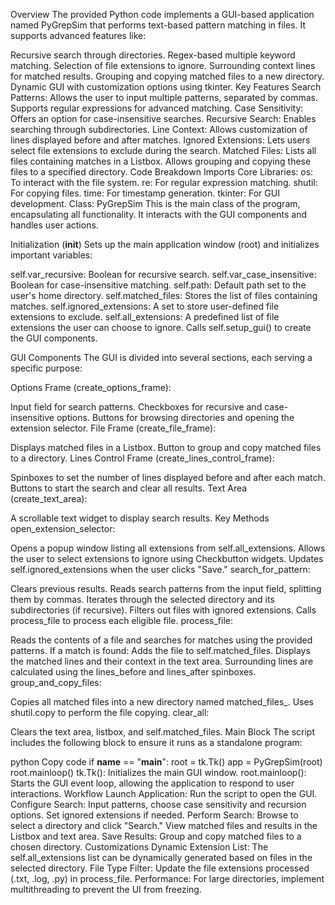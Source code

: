 Overview
The provided Python code implements a GUI-based application named PyGrepSim that performs text-based pattern matching in files. It supports advanced features like:

Recursive search through directories.
Regex-based multiple keyword matching.
Selection of file extensions to ignore.
Surrounding context lines for matched results.
Grouping and copying matched files to a new directory.
Dynamic GUI with customization options using tkinter.
Key Features
Search Patterns:
Allows the user to input multiple patterns, separated by commas.
Supports regular expressions for advanced matching.
Case Sensitivity:
Offers an option for case-insensitive searches.
Recursive Search:
Enables searching through subdirectories.
Line Context:
Allows customization of lines displayed before and after matches.
Ignored Extensions:
Lets users select file extensions to exclude during the search.
Matched Files:
Lists all files containing matches in a Listbox.
Allows grouping and copying these files to a specified directory.
Code Breakdown
Imports
Core Libraries:
os: To interact with the file system.
re: For regular expression matching.
shutil: For copying files.
time: For timestamp generation.
tkinter: For GUI development.
Class: PyGrepSim
This is the main class of the program, encapsulating all functionality. It interacts with the GUI components and handles user actions.

Initialization (__init__)
Sets up the main application window (root) and initializes important variables:

self.var_recursive: Boolean for recursive search.
self.var_case_insensitive: Boolean for case-insensitive matching.
self.path: Default path set to the user's home directory.
self.matched_files: Stores the list of files containing matches.
self.ignored_extensions: A set to store user-defined file extensions to exclude.
self.all_extensions: A predefined list of file extensions the user can choose to ignore.
Calls self.setup_gui() to create the GUI components.

GUI Components
The GUI is divided into several sections, each serving a specific purpose:

Options Frame (create_options_frame):

Input field for search patterns.
Checkboxes for recursive and case-insensitive options.
Buttons for browsing directories and opening the extension selector.
File Frame (create_file_frame):

Displays matched files in a Listbox.
Button to group and copy matched files to a directory.
Lines Control Frame (create_lines_control_frame):

Spinboxes to set the number of lines displayed before and after each match.
Buttons to start the search and clear all results.
Text Area (create_text_area):

A scrollable text widget to display search results.
Key Methods
open_extension_selector:

Opens a popup window listing all extensions from self.all_extensions.
Allows the user to select extensions to ignore using Checkbutton widgets.
Updates self.ignored_extensions when the user clicks "Save."
search_for_pattern:

Clears previous results.
Reads search patterns from the input field, splitting them by commas.
Iterates through the selected directory and its subdirectories (if recursive).
Filters out files with ignored extensions.
Calls process_file to process each eligible file.
process_file:

Reads the contents of a file and searches for matches using the provided patterns.
If a match is found:
Adds the file to self.matched_files.
Displays the matched lines and their context in the text area.
Surrounding lines are calculated using the lines_before and lines_after spinboxes.
group_and_copy_files:

Copies all matched files into a new directory named matched_files_<timestamp>.
Uses shutil.copy to perform the file copying.
clear_all:

Clears the text area, listbox, and self.matched_files.
Main Block
The script includes the following block to ensure it runs as a standalone program:

python
Copy code
if __name__ == "__main__":
    root = tk.Tk()
    app = PyGrepSim(root)
    root.mainloop()
tk.Tk(): Initializes the main GUI window.
root.mainloop(): Starts the GUI event loop, allowing the application to respond to user interactions.
Workflow
Launch Application:
Run the script to open the GUI.
Configure Search:
Input patterns, choose case sensitivity and recursion options.
Set ignored extensions if needed.
Perform Search:
Browse to select a directory and click "Search."
View matched files and results in the Listbox and text area.
Save Results:
Group and copy matched files to a chosen directory.
Customizations
Dynamic Extension List: The self.all_extensions list can be dynamically generated based on files in the selected directory.
File Type Filter: Update the file extensions processed (.txt, .log, .py) in process_file.
Performance: For large directories, implement multithreading to prevent the UI from freezing.
